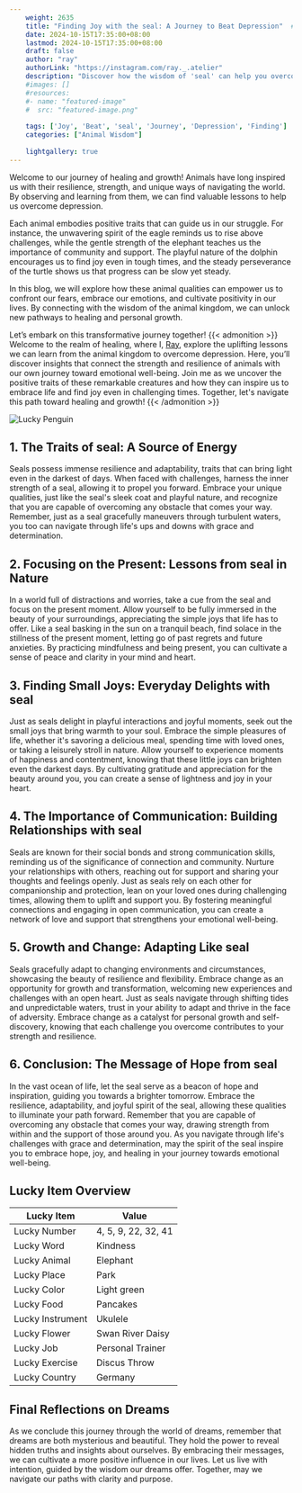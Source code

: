 ```yaml
---
    weight: 2635
    title: "Finding Joy with the seal: A Journey to Beat Depression"  # Assuming 'title' column exists
    date: 2024-10-15T17:35:00+08:00
    lastmod: 2024-10-15T17:35:00+08:00
    draft: false
    author: "ray"
    authorLink: "https://instagram.com/ray._.atelier"
    description: "Discover how the wisdom of 'seal' can help you overcome depression and find joy in your life journey."
    #images: []
    #resources:
    #- name: "featured-image"
    #  src: "featured-image.png"
    
    tags: ['Joy', 'Beat', 'seal', 'Journey', 'Depression', 'Finding']
    categories: ["Animal Wisdom"]
    
    lightgallery: true
---
```

    
Welcome to our journey of healing and growth! Animals have long inspired us with their resilience, strength, and unique ways of navigating the world. By observing and learning from them, we can find valuable lessons to help us overcome depression.

Each animal embodies positive traits that can guide us in our struggle. For instance, the unwavering spirit of the eagle reminds us to rise above challenges, while the gentle strength of the elephant teaches us the importance of community and support. The playful nature of the dolphin encourages us to find joy even in tough times, and the steady perseverance of the turtle shows us that progress can be slow yet steady.

In this blog, we will explore how these animal qualities can empower us to confront our fears, embrace our emotions, and cultivate positivity in our lives. By connecting with the wisdom of the animal kingdom, we can unlock new pathways to healing and personal growth.

Let’s embark on this transformative journey together!
{{< admonition >}}
Welcome to the realm of healing, where I, [Ray](https://instagram.com/ray._.atelier), explore the uplifting lessons we can learn from the animal kingdom to overcome depression. Here, you’ll discover insights that connect the strength and resilience of animals with our own journey toward emotional well-being. Join me as we uncover the positive traits of these remarkable creatures and how they can inspire us to embrace life and find joy even in challenging times. Together, let's navigate this path toward healing and growth!
{{< /admonition >}}

![Lucky Penguin](https://cdn.pixabay.com/photo/2024/09/07/02/34/penguins-9028827_1280.jpg "Lucky Penguin")

## 1. The Traits of seal: A Source of Energy
Seals possess immense resilience and adaptability, traits that can bring light even in the darkest of days. When faced with challenges, harness the inner strength of a seal, allowing it to propel you forward. Embrace your unique qualities, just like the seal's sleek coat and playful nature, and recognize that you are capable of overcoming any obstacle that comes your way. Remember, just as a seal gracefully maneuvers through turbulent waters, you too can navigate through life's ups and downs with grace and determination.

## 2. Focusing on the Present: Lessons from seal in Nature
In a world full of distractions and worries, take a cue from the seal and focus on the present moment. Allow yourself to be fully immersed in the beauty of your surroundings, appreciating the simple joys that life has to offer. Like a seal basking in the sun on a tranquil beach, find solace in the stillness of the present moment, letting go of past regrets and future anxieties. By practicing mindfulness and being present, you can cultivate a sense of peace and clarity in your mind and heart.

## 3. Finding Small Joys: Everyday Delights with seal
Just as seals delight in playful interactions and joyful moments, seek out the small joys that bring warmth to your soul. Embrace the simple pleasures of life, whether it's savoring a delicious meal, spending time with loved ones, or taking a leisurely stroll in nature. Allow yourself to experience moments of happiness and contentment, knowing that these little joys can brighten even the darkest days. By cultivating gratitude and appreciation for the beauty around you, you can create a sense of lightness and joy in your heart.

## 4. The Importance of Communication: Building Relationships with seal
Seals are known for their social bonds and strong communication skills, reminding us of the significance of connection and community. Nurture your relationships with others, reaching out for support and sharing your thoughts and feelings openly. Just as seals rely on each other for companionship and protection, lean on your loved ones during challenging times, allowing them to uplift and support you. By fostering meaningful connections and engaging in open communication, you can create a network of love and support that strengthens your emotional well-being.

## 5. Growth and Change: Adapting Like seal
Seals gracefully adapt to changing environments and circumstances, showcasing the beauty of resilience and flexibility. Embrace change as an opportunity for growth and transformation, welcoming new experiences and challenges with an open heart. Just as seals navigate through shifting tides and unpredictable waters, trust in your ability to adapt and thrive in the face of adversity. Embrace change as a catalyst for personal growth and self-discovery, knowing that each challenge you overcome contributes to your strength and resilience.

## 6. Conclusion: The Message of Hope from seal
In the vast ocean of life, let the seal serve as a beacon of hope and inspiration, guiding you towards a brighter tomorrow. Embrace the resilience, adaptability, and joyful spirit of the seal, allowing these qualities to illuminate your path forward. Remember that you are capable of overcoming any obstacle that comes your way, drawing strength from within and the support of those around you. As you navigate through life's challenges with grace and determination, may the spirit of the seal inspire you to embrace hope, joy, and healing in your journey towards emotional well-being.


## Lucky Item Overview
| Lucky Item          | Value              |
|---------------|--------------------|
| Lucky Number        | 4, 5, 9, 22, 32, 41  |
| Lucky Word          | Kindness |
| Lucky Animal        | Elephant |
| Lucky Place         | Park     |
| Lucky Color         | Light green     |
| Lucky Food          | Pancakes      |
| Lucky Instrument    | Ukulele |
| Lucky Flower        | Swan River Daisy    |
| Lucky Job           | Personal Trainer       |
| Lucky Exercise      | Discus Throw  |
| Lucky Country       | Germany    |


##  Final Reflections on Dreams

As we conclude this journey through the world of dreams, remember that dreams are both mysterious and beautiful. They hold the power to reveal hidden truths and insights about ourselves. By embracing their messages, we can cultivate a more positive influence in our lives. Let us live with intention, guided by the wisdom our dreams offer. Together, may we navigate our paths with clarity and purpose.

